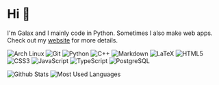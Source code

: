 # Hi 👋
I'm Galax and I mainly code in Python. Sometimes I also make web apps. Check out my [website](https://galax.tech) for more details.

![Arch Linux](https://img.shields.io/static/v1?label=Arch&message=Linux&color=1793d1&logo=archlinux) ![Git](https://img.shields.io/static/v1?label=Git&message=Hub&color=f05032&logo=git) ![Python](https://img.shields.io/static/v1?label=Python&message=3.10&color=3776ab&logo=python) ![C++](https://img.shields.io/static/v1?label=&message=C%2b%2b&color=00599c&logo=cplusplus) ![Markdown](https://img.shields.io/static/v1?label=GFM&message=Markdown&color=000000&logo=markdown) ![LaTeX](https://img.shields.io/static/v1?label=&message=LaTeX&color=008080&logo=latex) ![HTML5](https://img.shields.io/static/v1?label=HTML&message=5&color=e34f26&logo=html5) ![CSS3](https://img.shields.io/static/v1?label=CSS&message=3&color=1572b6&logo=css3) ![JavaScript](https://img.shields.io/static/v1?label=Java&message=Script&color=f7ef1d&logo=javascript) ![TypeScript](https://img.shields.io/static/v1?label=Type&message=Script&color=3178c6&logo=typescript) ![PostgreSQL](https://img.shields.io/static/v1?label=&message=PostgreSQL&color=lightblue&logo=postgresql)

![Github Stats](https://github-readme-stats.vercel.app/api?username=Galax028&count_private=true&show_icons=true&include_all_commits=true&theme=dark)
![Most Used Languages](https://github-readme-stats.vercel.app/api/top-langs/?username=Galax028&hide=TeX&layout=compact&theme=dark)
